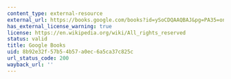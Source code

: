 ```yaml
---
content_type: external-resource
external_url: https://books.google.com/books?id=ySoCDQAAQBAJ&pg=PA35=onepage#v=onepage&q&f=false
has_external_license_warning: true
license: https://en.wikipedia.org/wiki/All_rights_reserved
status: valid
title: Google Books
uid: 8b92e32f-57b5-4b57-a0ec-6a5ca37c825c
url_status_code: 200
wayback_url: ''
---
```

